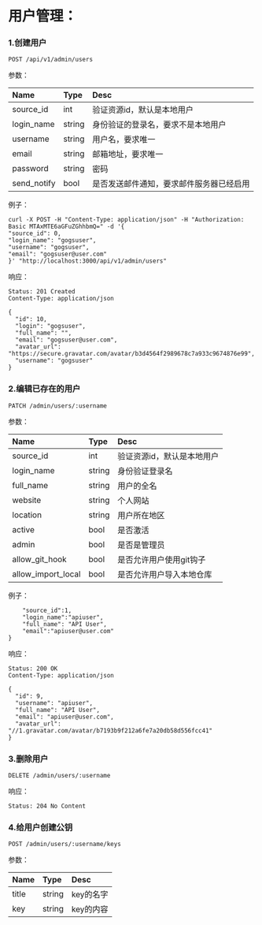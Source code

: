 # 用户管理：

### 1.创建用户

```
POST /api/v1/admin/users
```

参数：

| Name | Type | Desc |
| :--- | :--- | :--- |
| source\_id | int | 验证资源id，默认是本地用户 |
| login\_name | string | 身份验证的登录名，要求不是本地用户 |
| username | string | 用户名，要求唯一 |
| email | string | 邮箱地址，要求唯一 |
| password | string | 密码 |
| send\_notify | bool | 是否发送邮件通知，要求邮件服务器已经启用 |

例子：

```
curl -X POST -H "Content-Type: application/json" -H "Authorization: Basic MTAxMTE6aGFuZGhhbmQ=" -d '{
"source_id": 0,
"login_name": "gogsuser",
"username": "gogsuser",
"email": "gogsuser@user.com"
}' "http://localhost:3000/api/v1/admin/users"
```

响应：

```
Status: 201 Created
Content-Type: application/json
```

```
{
  "id": 10,
  "login": "gogsuser",
  "full_name": "",
  "email": "gogsuser@user.com",
  "avatar_url": "https://secure.gravatar.com/avatar/b3d4564f2989678c7a933c9674876e99",
  "username": "gogsuser"
}
```

### 2.编辑已存在的用户

```
PATCH /admin/users/:username
```

参数：

| Name | Type | Desc |
| :--- | :--- | :--- |
| source\_id | int | 验证资源id，默认是本地用户 |
| login\_name | string | 身份验证登录名 |
| full\_name | string | 用户的全名 |
| website | string | 个人网站 |
| location | string | 用户所在地区 |
| active | bool | 是否激活 |
| admin | bool | 是否是管理员 |
| allow\_git\_hook | bool | 是否允许用户使用git钩子 |
| allow\_import\_local | bool | 是否允许用户导入本地仓库 |

例子：

```
    "source_id":1,
    "login_name":"apiuser",
    "full_name": "API User",
    "email":"apiuser@user.com"
}
```

响应：

```
Status: 200 OK
Content-Type: application/json
```

```
{
  "id": 9,
  "username": "apiuser",
  "full_name": "API User",
  "email": "apiuser@user.com",
  "avatar_url": "//1.gravatar.com/avatar/b7193b9f212a6fe7a20db58d556fcc41"
}
```

### 3.删除用户

```
DELETE /admin/users/:username
```

响应：

```
Status: 204 No Content
```

### 4.给用户创建公钥

```
POST /admin/users/:username/keys
```

参数：

| Name | Type | Desc |
| :--- | :--- | :--- |
| title | string | key的名字 |
| key | string | key的内容 |



